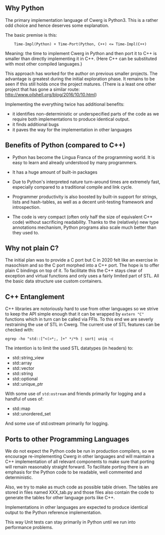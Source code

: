## Why Python

The primary implementation language of Cwerg is Python3.
This is a rather odd choice and hence deserves some explanation.

The basic premise is this:
```
    Time-Impl(Python) + Time-Port(Python, C++) <= Time-Impl(C++) 
 ```

Meaning: the time to implement Cwerg in Python and then port it to C++ is
smaller than directly implementing it in C++.
(Here C++ can be substituted with most other compiled languages.)

This approach has worked for the author on previous smaller projects.
The advantage is greatest during the initial exploration phase. It 
remains to be seen if this still holds once the project matures.
(There is a least one other project that has gone a similar route:
http://www.oilshell.org/blog/2016/10/10.html)

Implementing the everything twice has additional benefits:

* it identifies non-deterministic or underspecified parts of the code as
  we require both implementations to produce identical output.
* it finds additional bugs 
* it paves the way for the implementation in other languages 

## Benefits of Python (compared to C++)

* Python has become the Lingua Franca of the programming world.
  It is easy to learn and already understood by many programmers. 

* It has a huge amount of built-in packages

* Due to Python's interpreted nature turn-around times are extremely fast,
  especially compared to a traditional compile and link cycle.
 
* Programmer productivity is also boosted by built-in support 
  for strings, lists and hash-tables, as well as a decent unit-testing 
  framework and introspection.
 
* The code is very compact (often only half the size of equivalent C++ code)
  without sacrificing readability. Thanks to the (relatively) new type
  annotations mechanism, Python programs also scale much better than they
  used to.

## Why not plain C?

The initial plan was to provide a C port but C in 2020 felt like an exercise in masochism
and so the C port morphed into a C++ port.
The hope is to offer plain C bindings on top of it. To facilitate this the C++ stays clear
of exception and virtual functions and only uses a fairly limited part of STL.
All the basic data structure use custom containers. 


## C++ Entanglement

C++ libraries are notoriously hard to use from other languages so we strive to keep the API
simple enough that it can be wrapped by `extern "C"` functions which in turn can be called via FFIs. To this end we are severly restraining the use of STL in Cwerg.
The current use of STL features can be checked with:

```
egrep -ho "std::[^<(>*;, ]+" */*h | sort| uniq -c 
```

The intention is to limit the used STL datatypes (in headers) to:
* std::string_view
* std::array
* std::vector
* std::string
* std::optional
* std::unique_ptr

With some use of `std:ostream` and friends primarily for logging and a handful of uses of:
* std::map 
* std::unordered_set

And some use of std:ostream primarily for logging.

## Ports to other Programming Languages

We do not expect the Python code be run in production compilers, so
we encourage re-implementing Cwerg in other languages and will 
maintain a C++ implementation of all relevant components
to make sure that porting will remain reasonably straight forward.
To facilitate porting there is an emphasis for the Python code to be 
readable, well commented and deterministic.

Also, we try to make as much code as possible table driven.
The tables are stored in files named XXX_tab.py and those files
also contain the code to generate the tables for other language ports
like C++.

Implementations in other languages are expected to produce
identical output to the Python reference implementation.

This way Unit tests can stay primarily in Python
until we run into performance problems.



